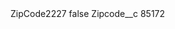 <?xml version="1.0" encoding="UTF-8"?>
<CustomMetadata xmlns="http://soap.sforce.com/2006/04/metadata" xmlns:xsi="http://www.w3.org/2001/XMLSchema-instance" xmlns:xsd="http://www.w3.org/2001/XMLSchema">
    <label>ZipCode2227</label>
    <protected>false</protected>
    <values>
        <field>Zipcode__c</field>
        <value xsi:type="xsd:string">85172</value>
    </values>
</CustomMetadata>
